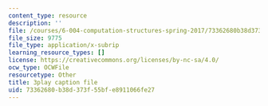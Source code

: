 ```yaml
---
content_type: resource
description: ''
file: /courses/6-004-computation-structures-spring-2017/73362680b38d373f55bfe8911066fe27_-OduZBd1aHw.srt
file_size: 9775
file_type: application/x-subrip
learning_resource_types: []
license: https://creativecommons.org/licenses/by-nc-sa/4.0/
ocw_type: OCWFile
resourcetype: Other
title: 3play caption file
uid: 73362680-b38d-373f-55bf-e8911066fe27
---
```

